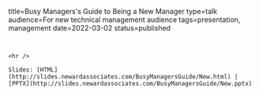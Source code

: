 title=Busy Managers's Guide to Being a New Manager
type=talk
audience=For new technical management audience
tags=presentation, management
date=2022-03-02
status=published
~~~~~~

    
<hr />

Slides: [HTML](http://slides.newardassociates.com/BusyManagersGuide/New.html) | [PPTX](http://slides.newardassociates.com/BusyManagersGuide/New.pptx)

